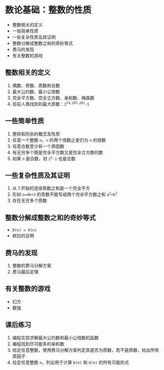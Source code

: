 # 数论基础：整数的性质

- 整数相关的定义
- 一些简单性质
- 一些复杂性质及其证明
- 整数分解成整数之和的奇妙等式
- 费马的发现
- 有关整数的游戏

		
## 整数相关的定义

1. 偶数、奇数、质数和合数
1. 最大公约数、最小公倍数
1. 完全平方数、完全立方数、亲和数、梅森数
1. 目前人类找到的最大质数：<code>2<sup>74,207,281</sup>-1</code>

		
## 一些简单性质

1. 整除和同余的概念及性质
1. 任意一个整数 `n`，`n` 的两个倍数之差仍为 `n` 的倍数
1. 任意合数至少有一个质因数
1. 有无穷多个既是完全平方数又是完全立方数的数
1. 如果 `n` 是合数，则 <code>2<sup>n</sup>-1</code> 也是合数

		
## 一些复杂性质及其证明

1. 从 1 开始的连续奇数之和是一个完全平方
1. 形如 `n=4k+3` 的奇数不能写成两个完全平方数之和 <code>a<sup>2</sup>+b<sup>2</sup></code>
1. 存在无穷多个质数

		
## 整数分解成整数之和的奇妙等式

- `D(n) = O(n)`
- 欧拉的证明

		
## 费马的发现

1. 整数的费马分解方案
1. 费马最后定理

		
## 有关整数的游戏

- 幻方
- 数独

		
## 课后练习

1. 编程实现求解最大公约数和最小公倍数的函数
1. 编程找到尽可能多的亲和数
1. 给定任意整数，使用费马分解方案判定其是否为质数，若不是质数，给出所有质因子
1. 给定任意整数 `n`，列出用于计算 `D(n)` 和 `O(n)` 的所有可能形式

